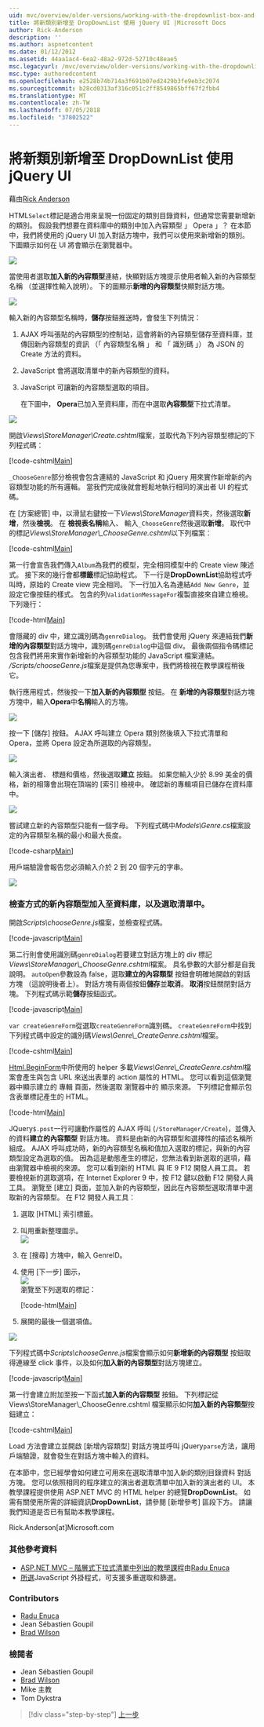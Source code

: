 ```yaml
---
uid: mvc/overview/older-versions/working-with-the-dropdownlist-box-and-jquery/adding-a-new-category-to-the-dropdownlist-using-jquery-ui
title: 將新類別新增至 DropDownList 使用 jQuery UI |Microsoft Docs
author: Rick-Anderson
description: ''
ms.author: aspnetcontent
ms.date: 01/12/2012
ms.assetid: 44aa1ac4-6ea2-48a2-972d-52710c48eae5
msc.legacyurl: /mvc/overview/older-versions/working-with-the-dropdownlist-box-and-jquery/adding-a-new-category-to-the-dropdownlist-using-jquery-ui
msc.type: authoredcontent
ms.openlocfilehash: e2528b74b714a3f691b07ed2429b3fe9eb3c2074
ms.sourcegitcommit: b28cd0313af316c051c2ff8549865bff67f2fbb4
ms.translationtype: MT
ms.contentlocale: zh-TW
ms.lasthandoff: 07/05/2018
ms.locfileid: "37802522"
---
```

<a name="adding-a-new-category-to-the-dropdownlist-using-jquery-ui"></a>將新類別新增至 DropDownList 使用 jQuery UI
====================
藉由[Rick Anderson](https://github.com/Rick-Anderson)

HTML`Select`標記是適合用來呈現一份固定的類別目錄資料，但通常您需要新增新的類別。 假設我們想要在資料庫中的類別中加入內容類型 」 Opera 」？ 在本節中，我們將使用的 jQuery UI 加入對話方塊中，我們可以使用來新增新的類別。 下圖顯示如何在 UI 將會顯示在瀏覽器中。

![](adding-a-new-category-to-the-dropdownlist-using-jquery-ui/_static/image1.png)

當使用者選取**加入新的內容類型**連結，快顯對話方塊提示使用者輸入新的內容類型名稱 （並選擇性輸入說明）。 下的圖顯示**新增的內容類型**快顯對話方塊。

![](adding-a-new-category-to-the-dropdownlist-using-jquery-ui/_static/image2.png)

輸入新的內容類型名稱時，**儲存**按鈕推送時，會發生下列情況：

1. AJAX 呼叫張貼的內容類型的控制站，這會將新的內容類型儲存至資料庫，並傳回新內容類型的資訊 （「 內容類型名稱 」 和 「 識別碼 」） 為 JSON 的 Create 方法的資料。
2. JavaScript 會將選取清單中的新內容類型的資料。
3. JavaScript 可讓新的內容類型選取的項目。

   在下圖中， **Opera**已加入至資料庫，而在中選取**內容類型**下拉式清單。 

![](adding-a-new-category-to-the-dropdownlist-using-jquery-ui/_static/image3.png)

開啟*Views\StoreManager\Create.cshtml*檔案，並取代為下列內容類型標記的下列程式碼：

[!code-cshtml[Main](adding-a-new-category-to-the-dropdownlist-using-jquery-ui/samples/sample1.cshtml)]

`_ChooseGenre`部分檢視會包含連結的 JavaScript 和 jQuery 用來實作新增新的內容類型功能的所有邏輯。 當我們完成後就會輕鬆地執行相同的演出者 UI 的程式碼。

在 [方案總管] 中，以滑鼠右鍵按一下*Views\StoreManager*資料夾，然後選取**新增**，然後**檢視**。 在 **檢視表名稱**輸入、 輸入`_ChooseGenre`然後選取**新增**。 取代中的標記*Views\StoreManager\\_ChooseGenre.cshtml*以下列檔案：

[!code-cshtml[Main](adding-a-new-category-to-the-dropdownlist-using-jquery-ui/samples/sample2.cshtml)]

第一行會宣告我們傳入`Album`為我們的模型，完全相同模型中的 Create view 陳述式。 接下來的幾行會都**標籤**標記協助程式。 下一行是**DropDownList**協助程式呼叫時，原始的 Create view 完全相同。 下一行加入名為連結`Add New Genre`，並設定它像按鈕的樣式。 包含的列`ValidationMessageFor`複製直接來自建立檢視。 下列幾行：

[!code-html[Main](adding-a-new-category-to-the-dropdownlist-using-jquery-ui/samples/sample3.html)]

會隱藏的 div 中，建立識別碼為`genreDialog`。 我們會使用 jQuery 來連結我們**新增的內容類型**對話方塊中，識別碼`genreDialog`中這個 div。 最後兩個指令碼標記包含我們將用來實作新增新的內容類型功能的 JavaScript 檔案連結。 */Scripts/chooseGenre.js*檔案是提供為您專案中，我們將檢視在教學課程稍後它。

執行應用程式，然後按一下**加入新的內容類型** 按鈕。 在 **新增的內容類型**對話方塊方塊中，輸入**Opera**中**名稱**輸入的方塊。

![](adding-a-new-category-to-the-dropdownlist-using-jquery-ui/_static/image4.png)

按一下 [儲存] 按鈕。 AJAX 呼叫建立 Opera 類別然後填入下拉式清單和 Opera，並將 Opera 設定為所選取的內容類型。

![](adding-a-new-category-to-the-dropdownlist-using-jquery-ui/_static/image5.png)

輸入演出者、 標題和價格，然後選取**建立** 按鈕。 如果您輸入少於 8.99 美金的價格，新的相簿會出現在頂端的 [索引] 檢視中。 確認新的專輯項目已儲存在資料庫中。

![](adding-a-new-category-to-the-dropdownlist-using-jquery-ui/_static/image6.png)

嘗試建立新的內容類型只能有一個字母。 下列程式碼中*Models\Genre.cs*檔案設定的內容類型名稱的最小和最大長度。

[!code-csharp[Main](adding-a-new-category-to-the-dropdownlist-using-jquery-ui/samples/sample4.cs)]

用戶端驗證會報告您必須輸入介於 2 到 20 個字元的字串。

![](adding-a-new-category-to-the-dropdownlist-using-jquery-ui/_static/image7.png)

### <a name="examining-how-a-new-genre-is-added-to-the-database-and-the-select-list"></a>檢查方式的新內容類型加入至資料庫，以及選取清單中。

開啟*Scripts\chooseGenre.js*檔案，並檢查程式碼。

[!code-javascript[Main](adding-a-new-category-to-the-dropdownlist-using-jquery-ui/samples/sample5.js)]

第二行則會使用識別碼`genreDialog`若要建立對話方塊上的 div 標記*Views\StoreManager\\_ChooseGenre.cshtml*檔案。 具名參數的大部分都是自我說明。 `autoOpen`參數設為 false，選取**建立的內容類型** 按鈕會明確地開啟的對話方塊 （這說明後者上）。 對話方塊有兩個按鈕**儲存**並**取消**。 **取消**按鈕關閉對話方塊。 下列程式碼示範**儲存**按鈕函式。

[!code-javascript[Main](adding-a-new-category-to-the-dropdownlist-using-jquery-ui/samples/sample6.js)]

`var createGenreForm`從選取`createGenreForm`識別碼。 `createGenreForm`中找到下列程式碼中設定的識別碼*Views\Genre\\_CreateGenre.cshtml*檔案。

[!code-cshtml[Main](adding-a-new-category-to-the-dropdownlist-using-jquery-ui/samples/sample7.cshtml)]

[Html.BeginForm](https://msdn.microsoft.com/library/dd492714.aspx)中所使用的 helper 多載*Views\Genre\\_CreateGenre.cshtml*檔案會產生與包含 URL 來送出表單的 action 屬性的 HTML。 您可以看到這個瀏覽器中顯示建立的 專輯 頁面，然後選取 瀏覽器中的 顯示來源。 下列標記會顯示包含表單標記產生的 HTML。

[!code-html[Main](adding-a-new-category-to-the-dropdownlist-using-jquery-ui/samples/sample8.html)]

JQuery`$.post`一行可讓動作屬性的 AJAX 呼叫 (`/StoreManager/Create`)，並傳入的資料**建立的內容類型** 對話方塊。 資料是由新的內容類型和選擇性的描述名稱所組成。 AJAX 呼叫成功時，新的內容類型名稱和值加入選取的標記，與新的內容類型設定為選取的值。 因為這是動態產生的標記，您無法看到新選取的選項，藉由瀏覽器中檢視的來源。 您可以看到新的 HTML 與 IE 9 F12 開發人員工具。 若要檢視新的選取選項，在 Internet Explorer 9 中，按 F12 鍵以啟動 F12 開發人員工具。 瀏覽至 [建立] 頁面，並加入新的內容類型，因此在內容類型選取清單中選取新的內容類型。 在 F12 開發人員工具：

1. 選取 [HTML] 索引標籤。
2. 叫用重新整理圖示。  
    ![](adding-a-new-category-to-the-dropdownlist-using-jquery-ui/_static/image8.png)
3. 在 [搜尋] 方塊中，輸入 GenreID。
4. 使用 [下一步] 圖示，   
    ![](adding-a-new-category-to-the-dropdownlist-using-jquery-ui/_static/image9.png)  
   瀏覽至下列選取的標記：

    [!code-html[Main](adding-a-new-category-to-the-dropdownlist-using-jquery-ui/samples/sample9.html)]
5. 展開的最後一個選項值。

![](adding-a-new-category-to-the-dropdownlist-using-jquery-ui/_static/image10.png)

下列程式碼中*Scripts\chooseGenre.js*檔案會顯示如何**新增新的內容類型** 按鈕取得連線至 click 事件，以及如何**加入新的內容類型**對話方塊建立。

[!code-javascript[Main](adding-a-new-category-to-the-dropdownlist-using-jquery-ui/samples/sample10.js)]

第一行會建立附加至按一下函式**加入新的內容類型** 按鈕。 下列標記從 Views\StoreManager\\_ChooseGenre.cshtml 檔案顯示如何**加入新的內容類型**按鈕建立：

[!code-cshtml[Main](adding-a-new-category-to-the-dropdownlist-using-jquery-ui/samples/sample11.cshtml)]

Load 方法會建立並開啟 [新增內容類型] 對話方塊並呼叫 jQuery`parse`方法，讓用戶端驗證，就會發生在對話方塊中輸入的資料。

在本節中，您已經學會如何建立可用來在選取清單中加入新的類別目錄資料 對話方塊。 您可以依照相同的程序建立的演出者選取清單中加入新的演出者的 UI。 本教學課程提供使用 ASP.NET MVC 的 HTML helper 的總覽**DropDownList**。 如需有關使用所需的詳細資訊**DropDownList**，請參閱 [新增參考] 區段下方。 請讓我們知道是否已有幫助本教學課程。

Rick.Anderson[at]Microsoft.com

### <a name="additional-references"></a>其他參考資料

- [ASP.NET MVC – 階層式下拉式清單中列出的教學課程](https://weblogs.asp.net/raduenuca/archive/2011/03/06/asp-net-mvc-cascading-dropdown-lists-tutorial-part-1-defining-the-problem-and-the-context.aspx)由[Radu Enuca](https://weblogs.asp.net/raduenuca/default.aspx)
- [所選](http://harvesthq.github.com/chosen/)JavaScript 外掛程式，可支援多重選取和篩選。

### <a name="contributors"></a>Contributors

- [Radu Enuca](https://weblogs.asp.net/raduenuca/default.aspx)
- Jean Sébastien Goupil
- [Brad Wilson](http://bradwilson.typepad.com/)

### <a name="reviewers"></a>檢閱者

- Jean Sébastien Goupil
- [Brad Wilson](http://bradwilson.typepad.com/)
- Mike 主教
- Tom Dykstra

> [!div class="step-by-step"]
> [上一步](examining-how-aspnet-mvc-scaffolds-the-dropdownlist-helper.md)
